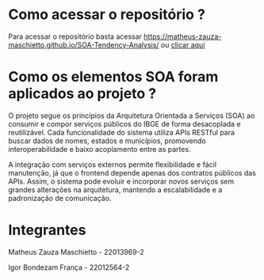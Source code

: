 # Como acessar o repositório ?
Para acessar o repositório basta acessar https://matheus-zauza-maschietto.github.io/SOA-Tendency-Analysis/ ou [clicar aqui](https://matheus-zauza-maschietto.github.io/SOA-Tendency-Analysis/)

# Como os elementos SOA foram aplicados ao projeto ?
O projeto segue os princípios da Arquitetura Orientada a Serviços (SOA) ao consumir e compor serviços públicos do IBGE de forma desacoplada e reutilizável. Cada funcionalidade do sistema utiliza APIs RESTful para buscar dados de nomes, estados e municípios, promovendo interoperabilidade e baixo acoplamento entre as partes.

A integração com serviços externos permite flexibilidade e fácil manutenção, já que o frontend depende apenas dos contratos públicos das APIs. Assim, o sistema pode evoluir e incorporar novos serviços sem grandes alterações na arquitetura, mantendo a escalabilidade e a padronização de comunicação.

# Integrantes
Matheus Zauza Maschietto - 22013969-2

Igor Bondezam França - 22012564-2
